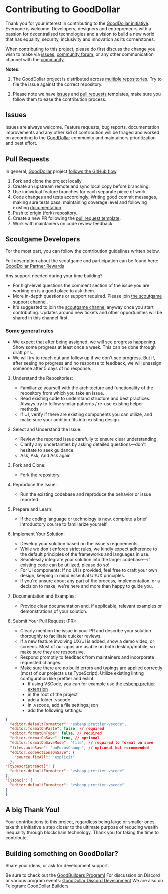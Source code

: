 # Contributing to GoodDollar

Thank you for your interest in contributing to the [GoodDollar initiative](https://www.gooddollar.org). Everyone is welcome: Developers, designers and entrepreneurs with a passion for decentralised technologies and a vision to build a new world that has equality, security, inclusivity and innovation as its cornerstones.

When contributing to this project, please do first discuss the change you wish to make via [issues](./.github/ISSUE_TEMPLATE), [community forum](https://forum.gooddollar.org/), or any other communication channel with the [community](https://community.gooddollar.org/).

**Notes:** 
1. The GoodDollar project is distributed across [multiple repositories](https://github.com/GoodDollar). Try to file the issue against the correct repository.

1. Please note we have [issues](./.github/ISSUE_TEMPLATE) and [pull requests](./.github/PULL_REQUEST_TEMPLATE) templates, make sure you follow them to ease the contribution process.

## Issues
Issues are always welcome. Feature requests, bug reports, documentation improvements and any other kid of contribution will be triaged and worked on according to the [GoodDollar](https://github.com/GoodDollar) community and maintainers prioritization and best effort.

## Pull Requests
In general, [GoodDollar](https://github.com/GoodDollar) project [follows the GitHub flow](https://guides.github.com/introduction/flow/).

1. Fork and clone the project locally.
1. Create an upstream remote and sync local copy before branching.
1. Use individual feature branches for each separate piece of work.
1. Code changes and tests accordingly. Writing good commit messages, making sure tests pass, maintaining coverage level and following existing [documentation](https://app.gitbook.com/@gooddollar/s/gooddapp/).
1. Push to origin (fork) repository.
1. Create a new PR following the [pull request template](./.github/PULL_REQUEST_TEMPLATE).
1. Work with maintainers on code review feedback.

## Scoutgame Developers
For the most part, you can follow the contribution guidelines written below.
 
Full description about the scoutgame and participation can be found here: [GoodDollar Partner Rewards](https://scoutgame.xyz/info/partner-rewards/good-dollar)

Any support needed during your time building?

- For high-level questions the comment section of the issue you are working on is a good place to ask them.
- More in-depth questions or support required. Please join [the scoutgame support channel.](https://t.me/gooddollarbounties/4115)
- It's suggested to join the [scoutgame channel](https://t.me/gooddollarbounties/4115) anyway once you start contributing. Updates around new tickets and other opportunities will be shared in this channel first.

### Some general rules
- We expect that after being assigned, we will see progress happening. Show some progress at least once a week. This can be done through draft pr's.
- We will try to reach out and follow up if we don't see progress. But if, after seeing no progress and no response to feedback, we will unassign someone after 5 days of no response.

1. Understand the Repositories:
    - Familiarize yourself with the architecture and functionality of the repository from which you take an issue.
    - Read existing code to understand structure and best practices. Always try to follow similar patterns / re-use existing helper methods.
    - If UI, verify if there are existing components you can utilize, and make sure your addition fits into existing design.

2. Select and Understand the Issue:
    - Review the reported issue carefully to ensure clear understanding.
    - Clarify any uncertainties by asking detailed questions—don't hesitate to seek guidance.
    - Ask, Ask, And Ask again

3. Fork and Clone:
    - Fork the repository.

4. Reproduce the Issue:
    - Run the existing codebase and reproduce the behavior or issue reported.

5. Prepare and Learn:
    - If the coding language or technology is new, complete a brief introductory course to familiarize yourself.

6. Implement Your Solution:
    - Develop your solution based on the issue's requirements.
    - While we don't enforce strict rules, we kindly expect adherence to the default principles of the frameworks and languages in use.
    - Seamlessly integrate your solution into the larger codebase—if existing code can be utilized, please do so!
    - For UI components: If no UI is provided, feel free to craft your own design, keeping in mind essential UI/UX principles.
    - If you're unsure about any part of the process, implementation, or a decision to make, we're here and more than happy to guide you.

7. Documentation and Examples:
    - Provide clear documentation and, if applicable, relevant examples or demonstrations of your solution.

8. Submit Your Pull Request (PR):
   - Clearly mention the issue in your PR and describe your solution thoroughly to facilitate quicker reviews.
   - If a new feature involving UX/UI is added, show a demo video, or screens. Most of our apps are usable on both desktop/mobile, so make sure they are responsive.
   - Respond promptly to feedback from maintainers and incorporate requested changes.
   - Make sure there are no build errors and typings are applied correctly (most of our projects use TypeScript). Utilize existing linting configuration like prettier and eslint.
       - If using VSCode, you can for example use the [esbenp.prettier extension](https://marketplace.visualstudio.com/items?itemName=esbenp.prettier-vscode)
       - in the root of the project 
       - add a folder .vscode
       - in .vscode, add a file settings.json
       - add the following settings:
```json
{
  "editor.defaultFormatter": "esbenp.prettier-vscode",
  "editor.formatOnPaste": false, // required 
  "editor.formatOnType": false, // required
  "editor.formatOnSave": true, // optional 
  "editor.formatOnSaveMode": "file", // required to format on save
  "files.autoSave": "onFocusChange", // optional but recommended
  "editor.codeActionsOnSave": {
    "source.fixAll": "explicit"
  },
"[typescriptreact]": {
  "editor.defaultFormatter": "esbenp.prettier-vscode"
}, 
"[jsonc]": {
  "editor.defaultFormatter": "esbenp.prettier-vscode"
}
}
```

## A big Thank You!
Your contributions to this project, regardless being large or smaller ones, take this initiative a step closer to the ultimate purpose of reducing wealth inequality through blockchain technology. Thank you for taking the time to contribute.

## Building something on GoodDollar?
Share your ideas, or ask for development support.

Be sure to check out the [GoodBuilders Program!](https://gooddollar.notion.site/GoodBuilders-Program-1a6f258232f080fea8a6e3760bb8f53d)
For discussion on Discord or various program events: [GoodDollar Discord Development](https://discord.com/invite/B4bj9eXuWU)
We are also on Telegram: [GoodDollar Builders](https://discord.com/invite/B4bj9eXuWU)

